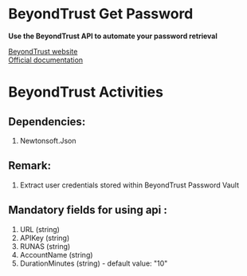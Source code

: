 # BeyondTrust Get Password
**Use the BeyondTrust API to automate your password retrieval**

[BeyondTrust website](https://www.beyondtrust.com/) <br/>
[Official documentation](https://www.beyondtrust.com/docs/privileged-remote-access/how-to/integrations/api/index.htm)

# BeyondTrust Activities

## Dependencies:
1. Newtonsoft.Json

## Remark:
1. Extract user credentials stored within BeyondTrust Password Vault

## Mandatory fields for using api :<br />
1. URL (string)
2. APIKey (string)
3. RUNAS (string)
4. AccountName (string)
5. DurationMinutes (string) - default value: "10"
